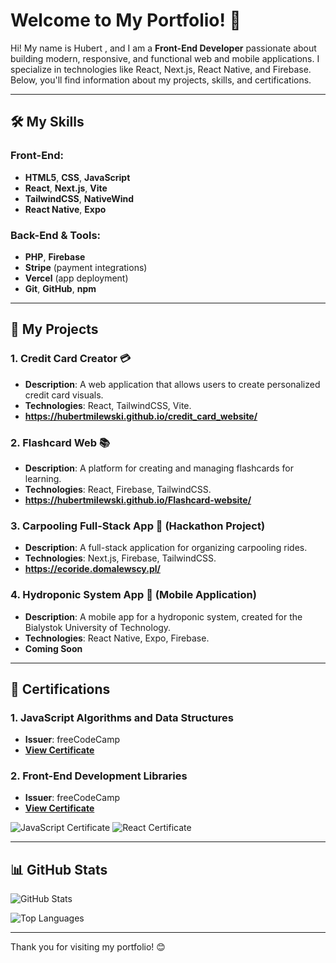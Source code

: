 # Welcome to My Portfolio! 👋

Hi! My name is Hubert , and I am a **Front-End Developer** passionate about building modern, responsive, and functional web and mobile applications. I specialize in technologies like React, Next.js, React Native, and Firebase. Below, you'll find information about my projects, skills, and certifications.

---

## 🛠️ My Skills

### Front-End:
- **HTML5**, **CSS**, **JavaScript**
- **React**, **Next.js**, **Vite**
- **TailwindCSS**, **NativeWind**
- **React Native**, **Expo**

### Back-End & Tools:
- **PHP**, **Firebase**
- **Stripe** (payment integrations)
- **Vercel** (app deployment)
- **Git**, **GitHub**, **npm**

---

## 📂 My Projects

### 1. **Credit Card Creator** 💳
- **Description**: A web application that allows users to create personalized credit card visuals.
- **Technologies**: React, TailwindCSS, Vite.
- **https://hubertmilewski.github.io/credit_card_website/**

### 2. **Flashcard Web** 📚
- **Description**: A platform for creating and managing flashcards for learning.
- **Technologies**: React, Firebase, TailwindCSS.
- **https://hubertmilewski.github.io/Flashcard-website/**

### 3. **Carpooling Full-Stack App** 🚗 (Hackathon Project)
- **Description**: A full-stack application for organizing carpooling rides.
- **Technologies**: Next.js, Firebase, TailwindCSS.
- **https://ecoride.domalewscy.pl/**

### 4. **Hydroponic System App** 🌱 (Mobile Application)
- **Description**: A mobile app for a hydroponic system, created for the Bialystok University of Technology.
- **Technologies**: React Native, Expo, Firebase.
- **Coming Soon**

---

## 📜 Certifications

### 1. **JavaScript Algorithms and Data Structures**
- **Issuer**: freeCodeCamp
- **[View Certificate](https://www.freecodecamp.org/certification/fcc7ba81d0f-fe59-4ae1-a09b-07392f620c28/javascript-algorithms-and-data-structures-v8)**

### 2. **Front-End Development Libraries**
- **Issuer**: freeCodeCamp
- **[View Certificate](https://www.freecodecamp.org/certification/fcc7ba81d0f-fe59-4ae1-a09b-07392f620c28/front-end-development-libraries)**

![JavaScript Certificate](link-to-javascript-certificate-image)
![React Certificate](link-to-react-certificate-image)

---

## 📊 GitHub Stats

![GitHub Stats](https://github-readme-stats.vercel.app/api?username=your-username&show_icons=true&theme=radical)

![Top Languages](https://github-readme-stats.vercel.app/api/top-langs/?username=your-username&layout=compact&theme=radical)

---

Thank you for visiting my portfolio! 😊
